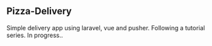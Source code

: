 ## Pizza-Delivery
Simple delivery app using laravel, vue and pusher. Following a tutorial series. In progress..